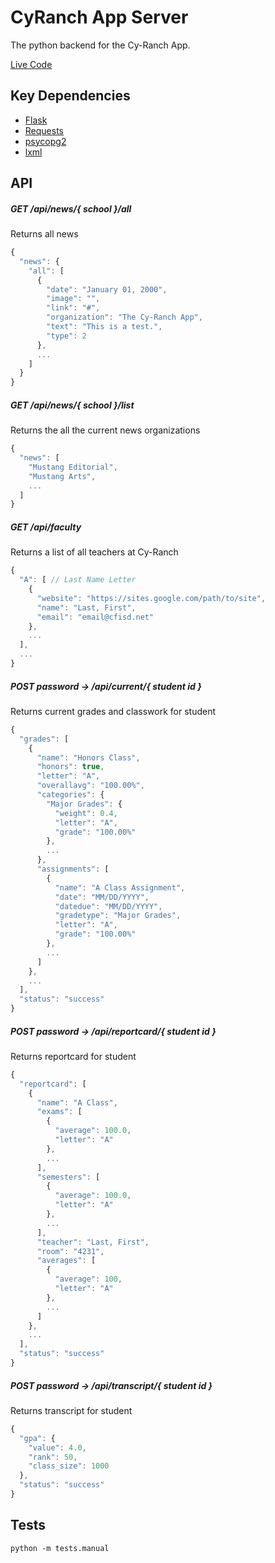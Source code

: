 # CyRanch App Server

The python backend for the Cy-Ranch App.

[Live Code](https://cfisdapi.herokuapp.com/)

## Key Dependencies

* [Flask](http://flask.pocoo.org/)
* [Requests](http://docs.python-requests.org/en/master/)
* [psycopg2](http://initd.org/psycopg/)
* [lxml](http://lxml.de/)

## API

##### GET /api/news/{ school }/all
Returns all news
```js
{
  "news": {
    "all": [
      {
        "date": "January 01, 2000",
        "image": "",
        "link": "#",
        "organization": "The Cy-Ranch App",
        "text": "This is a test.",
        "type": 2
      },
      ...
    ]
  }
}
```

##### GET /api/news/{ school }/list
Returns the all the current news organizations
```js
{
  "news": [
    "Mustang Editorial",
    "Mustang Arts",
    ...
  ]
}
```

##### GET /api/faculty
Returns a list of all teachers at Cy-Ranch
```js
{
  "A": [ // Last Name Letter
    {
      "website": "https://sites.google.com/path/to/site",
      "name": "Last, First",
      "email": "email@cfisd.net"
    },
    ...
  ],
  ...
}
```

##### POST password -> /api/current/{ student id }
Returns current grades and classwork for student
```js
{
  "grades": [
    {
      "name": "Honors Class",
      "honors": true,
      "letter": "A",
      "overallavg": "100.00%",
      "categories": {
        "Major Grades": {
          "weight": 0.4,
          "letter": "A",
          "grade": "100.00%"
        },
        ...
      },
      "assignments": [
        {
          "name": "A Class Assignment",
          "date": "MM/DD/YYYY",
          "datedue": "MM/DD/YYYY",
          "gradetype": "Major Grades",
          "letter": "A",
          "grade": "100.00%"
        },
        ...
      ]
    },
    ...
  ],
  "status": "success"
}
```

##### POST password -> /api/reportcard/{ student id }
Returns reportcard for student
```js
{
  "reportcard": [
    {
      "name": "A Class",
      "exams": [
        {
          "average": 100.0,
          "letter": "A"
        },
        ...
      ],
      "semesters": [
        {
          "average": 100.0,
          "letter": "A"
        },
        ...
      ],
      "teacher": "Last, First",
      "room": "4231",
      "averages": [
        {
          "average": 100,
          "letter": "A"
        },
        ...
      ]
    },
    ...
  ],
  "status": "success"
}
```

##### POST password -> /api/transcript/{ student id }
Returns transcript for student
```js
{
  "gpa": {
    "value": 4.0,
    "rank": 50,
    "class_size": 1000
  },
  "status": "success"
}
```

## Tests

```shell
python -m tests.manual
```
